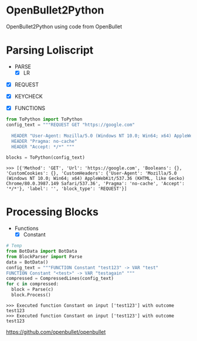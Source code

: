 # OpenBullet2Python
OpenBullet2Python using code from OpenBullet

# Parsing Loliscript
- PARSE
  - [x] LR
- [x] REQUEST
- [x] KEYCHECK
- [x] FUNCTIONS


```Python
from ToPython import ToPython
config_text = """REQUEST GET "https://google.com" 
  
  HEADER "User-Agent: Mozilla/5.0 (Windows NT 10.0; Win64; x64) AppleWebKit/537.36 (KHTML, like Gecko) Chrome/80.0.3987.149 Safari/537.36" 
  HEADER "Pragma: no-cache" 
  HEADER "Accept: */*" """
  
blocks = ToPython(config_text)
```

```
>>> [{'Method': 'GET', 'Url': 'https://google.com', 'Booleans': {}, 'CustomCookies': {}, 'CustomHeaders': {'User-Agent': 'Mozilla/5.0 (Windows NT 10.0; Win64; x64) AppleWebKit/537.36 (KHTML, like Gecko) Chrome/80.0.3987.149 Safari/537.36', 'Pragma': 'no-cache', 'Accept': '*/*'}, 'label': '', 'block_type': 'REQUEST'}]
```

# Processing Blocks
- Functions
  - [x] Constant 
  
```Python
# Temp
from BotData import BotData
from BlockParser import Parse
data = BotData()
config_text = """FUNCTION Constant "test123" -> VAR "test" 
FUNCTION Constant "<test>" -> VAR "testagain" """
compressed = CompressedLines(config_text)
for c in compressed:
  block = Parse(c)
  block.Process()
```
```
>>> Executed function Constant on input ['test123'] with outcome test123
>>> Executed function Constant on input ['test123'] with outcome test123
 ```
 
 https://github.com/openbullet/openbullet
